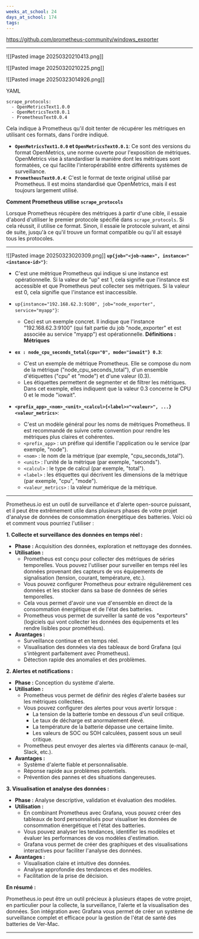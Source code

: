 ```yaml
---
weeks_at_school: 24
days_at_school: 174
tags:
---
```

https://github.com/prometheus-community/windows_exporter


---

![[Pasted image 20250320210413.png]]

![[Pasted image 20250320210225.png]]

![[Pasted image 20250323014926.png]]

YAML

```
scrape_protocols:
  - OpenMetricsText1.0.0
  - OpenMetricsText0.0.1
  - PrometheusText0.0.4
```

Cela indique à Prometheus qu'il doit tenter de récupérer les métriques en utilisant ces formats, dans l'ordre indiqué.

- **`OpenMetricsText1.0.0` et `OpenMetricsText0.0.1`**: Ce sont des versions du format OpenMetrics, une norme ouverte pour l'exposition de métriques. OpenMetrics vise à standardiser la manière dont les métriques sont formatées, ce qui facilite l'interopérabilité entre différents systèmes de surveillance.
- **`PrometheusText0.0.4`**: C'est le format de texte original utilisé par Prometheus. Il est moins standardisé que OpenMetrics, mais il est toujours largement utilisé.

**Comment Prometheus utilise `scrape_protocols`**

Lorsque Prometheus récupère des métriques à partir d'une cible, il essaie d'abord d'utiliser le premier protocole spécifié dans `scrape_protocols`. Si cela réussit, il utilise ce format. Sinon, il essaie le protocole suivant, et ainsi de suite, jusqu'à ce qu'il trouve un format compatible ou qu'il ait essayé tous les protocoles.

---

![[Pasted image 20250323020309.png]]
**`up{job="<job-name>", instance="<instance-id>"}`**:

- C'est une métrique Prometheus qui indique si une instance est opérationnelle. Si la valeur de "up" est 1, cela signifie que l'instance est accessible et que Prometheus peut collecter ses métriques. Si la valeur est 0, cela signifie que l'instance est inaccessible.
- `up{instance="192.168.62.3:9100", job="node_exporter", service="myapp"}`:
    - Ceci est un exemple concret. Il indique que l'instance "192.168.62.3:9100" (qui fait partie du job "node_exporter" et est associée au service "myapp") est opérationnelle.
**Définitions : Métriques**

- **`ex : node_cpu_seconds_total{cpu="0", mode="iowait"} 0.3`**:
    - C'est un exemple de métrique Prometheus. Elle se compose du nom de la métrique ("node_cpu_seconds_total"), d'un ensemble d'étiquettes ("cpu" et "mode") et d'une valeur (0.3).
    - Les étiquettes permettent de segmenter et de filtrer les métriques. Dans cet exemple, elles indiquent que la valeur 0.3 concerne le CPU 0 et le mode "iowait".
- **`<prefix_app>_<nom>_<unit>_<calcul>{<label>="<valeur>", ...} <valeur_metrics>`**:
    - C'est un modèle général pour les noms de métriques Prometheus. Il est recommandé de suivre cette convention pour rendre les métriques plus claires et cohérentes.
    - `<prefix_app>` : un préfixe qui identifie l'application ou le service (par exemple, "node").
    - `<nom>` : le nom de la métrique (par exemple, "cpu_seconds_total").
    - `<unit>` : l'unité de la métrique (par exemple, "seconds").
    - `<calcul>` : le type de calcul (par exemple, "total").
    - `<label>` : les étiquettes qui décrivent les dimensions de la métrique (par exemple, "cpu", "mode").
    - `<valeur_metrics>` : la valeur numérique de la métrique.

---

Prometheus.io est un outil de surveillance et d'alerte open-source puissant, et il peut être extrêmement utile dans plusieurs phases de votre projet d'analyse de données de consommation énergétique des batteries. Voici où et comment vous pourriez l'utiliser :

**1. Collecte et surveillance des données en temps réel :**

- **Phase :** Acquisition des données, exploration et nettoyage des données.
- **Utilisation :**
    - Prometheus est conçu pour collecter des métriques de séries temporelles. Vous pouvez l'utiliser pour surveiller en temps réel les données provenant des capteurs de vos équipements de signalisation (tension, courant, température, etc.).
    - Vous pouvez configurer Prometheus pour extraire régulièrement ces données et les stocker dans sa base de données de séries temporelles.
    - Cela vous permet d'avoir une vue d'ensemble en direct de la consommation énergétique et de l'état des batteries.
    - Prometheus vous permet de surveiller la santé de vos "exporteurs" (logiciels qui vont collecter les données des équipements et les rendre lisibles pour prométhéus).
- **Avantages :**
    - Surveillance continue et en temps réel.
    - Visualisation des données via des tableaux de bord Grafana (qui s'intègrent parfaitement avec Prometheus).
    - Détection rapide des anomalies et des problèmes.

**2. Alertes et notifications :**

- **Phase :** Conception du système d'alerte.
- **Utilisation :**
    - Prometheus vous permet de définir des règles d'alerte basées sur les métriques collectées.
    - Vous pouvez configurer des alertes pour vous avertir lorsque :
        - La tension de la batterie tombe en dessous d'un seuil critique.
        - Le taux de décharge est anormalement élevé.
        - La température de la batterie dépasse une certaine limite.
        - Les valeurs de SOC ou SOH calculées, passent sous un seuil critique.
    - Prometheus peut envoyer des alertes via différents canaux (e-mail, Slack, etc.).
- **Avantages :**
    - Système d'alerte fiable et personnalisable.
    - Réponse rapide aux problèmes potentiels.
    - Prévention des pannes et des situations dangereuses.

**3. Visualisation et analyse des données :**

- **Phase :** Analyse descriptive, validation et évaluation des modèles.
- **Utilisation :**
    - En combinant Prometheus avec Grafana, vous pouvez créer des tableaux de bord personnalisés pour visualiser les données de consommation énergétique et l'état des batteries.
    - Vous pouvez analyser les tendances, identifier les modèles et évaluer les performances de vos modèles d'estimation.
    - Grafana vous permet de créer des graphiques et des visualisations interactives pour faciliter l'analyse des données.
- **Avantages :**
    - Visualisation claire et intuitive des données.
    - Analyse approfondie des tendances et des modèles.
    - Facilitation de la prise de décision.

**En résumé :**

Prometheus.io peut être un outil précieux à plusieurs étapes de votre projet, en particulier pour la collecte, la surveillance, l'alerte et la visualisation des données. Son intégration avec Grafana vous permet de créer un système de surveillance complet et efficace pour la gestion de l'état de santé des batteries de Ver-Mac.


---

